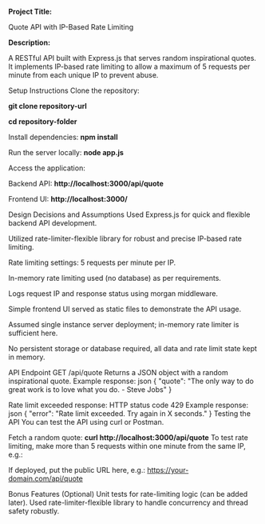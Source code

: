 **Project Title:**

Quote API with IP-Based Rate Limiting

**Description:**

A RESTful API built with Express.js that serves random inspirational quotes. It implements IP-based rate limiting to allow a maximum of 5 requests per minute from each unique IP to prevent abuse.

Setup Instructions
Clone the repository:

**git clone repository-url**

**cd repository-folder**

Install dependencies:
**npm install**

Run the server locally:
**node app.js**

Access the application:

Backend API: **http://localhost:3000/api/quote**

Frontend UI: **http://localhost:3000/**

Design Decisions and Assumptions
Used Express.js for quick and flexible backend API development.

Utilized rate-limiter-flexible library for robust and precise IP-based rate limiting.

Rate limiting settings: 5 requests per minute per IP.

In-memory rate limiting used (no database) as per requirements.

Logs request IP and response status using morgan middleware.

Simple frontend UI served as static files to demonstrate the API usage.

Assumed single instance server deployment; in-memory rate limiter is sufficient here.

No persistent storage or database required, all data and rate limit state kept in memory.

API Endpoint
GET /api/quote
Returns a JSON object with a random inspirational quote.
Example response:
json
{ "quote": "The only way to do great work is to love what you do. - Steve Jobs" }

Rate limit exceeded response:
HTTP status code 429
Example response:
json
{ "error": "Rate limit exceeded. Try again in X seconds." }
Testing the API
You can test the API using curl or Postman.

Fetch a random quote:
**curl http://localhost:3000/api/quote**
To test rate limiting, make more than 5 requests within one minute from the same IP, e.g.:

If deployed, put the public URL here, e.g.:
https://your-domain.com/api/quote

Bonus Features (Optional)
Unit tests for rate-limiting logic (can be added later).
Used rate-limiter-flexible library to handle concurrency and thread safety robustly.

